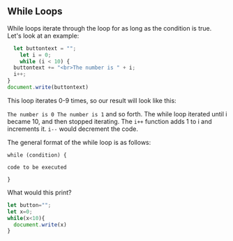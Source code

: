 ## While Loops

While loops iterate through the loop for as long as the condition is true. Let's look at an example:

``` javascript
  let buttontext = "";
	let i = 0;
	while (i < 10) {
  buttontext += "<br>The number is " + i;
  i++;
}
document.write(buttontext)
```

This loop iterates 0-9 times, so our result will look like this: 

`The number is 0
The number is 1` and so forth. The while loop iterated until i became 10, and then stopped iterating. The `i++` function adds 1 to i and increments it. `i--` would decrement the code. 

The general format of the while loop is as follows: 

`while (condition) {`

`code to be executed`

`}`

What would this print?

```javascript
let button="";
let x=0;
while(x<10){
  document.write(x)
}
```